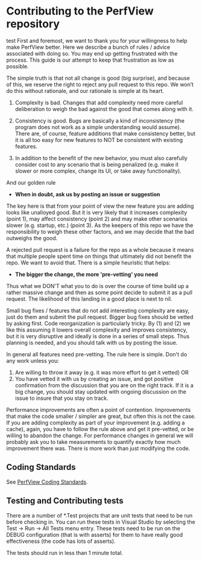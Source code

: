 # Contributing to the PerfView repository
test
First and foremost, we want to thank you for your willingness to help make PerfView better.
Here we describe a bunch of rules / advice associated with doing so. You may end up 
getting frustrated with the process. This guide is our attempt to keep that frustration
as low as possible.   

The simple truth is that not all change is good (big surprise), and because of this, we reserve 
the right to reject any pull request to this repo. We won’t do this without rationale, and 
our rationale is simple at its heart.

1. Complexity is bad. Changes that add complexity need more careful deliberation 
to weigh the bad against the good that comes along with it. 

2. Consistency is good. Bugs are basically a kind of inconsistency (the program does 
not work as a simple understanding would assume). There are, of course, feature additions
that make consistency better, but it is all too easy for new features to NOT be consistent
with existing features. 

3. In addition to the benefit of the new behavior, you must also carefully consider
cost to any scenario that is being penalized (e.g. make it slower or more complex,
change its UI, or take away functionality).  

And our golden rule 

*  **When in doubt, ask us by posting an issue or suggestion**

The key here is that from your point of view the new feature you are adding looks like unalloyed 
good.  But it is very likely that it increases complexity (point 1), may affect consistency (point 2) 
and may make other scenarios slower (e.g. startup, etc.) (point 3).   As the keepers of this repo we 
have the responsibility to weigh these other factors, and we may decide that the bad outweighs
the good.

A rejected pull request is a failure for the repo as a whole because it means that multiple people 
spent time on things that ultimately did not benefit the repo. We want to avoid that. There 
is a simple heuristic that helps:

* **The bigger the change, the more 'pre-vetting' you need**

Thus what we DON'T what you to do is over the course of time build up a rather massive change
and then as some point decide to submit it as a pull request. The likelihood of this landing
in a good place is next to nil.    

Small bug fixes / features that do not add interesting complexity are easy, just do them and 
submit the pull request.   Bigger bug fixes should be vetted by asking first. Code 
reorganization is particularly tricky.  By (1) and (2) we like this assuming it lowers overall
complexity and improves consistency, but it is very disruptive and ideally is done in a series
of small steps. Thus planning is needed, and you should talk with us by posting the issue.   

In general all features need pre-vetting.   The rule here is simple.  Don't do any work unless
you:

1. Are willing to throw it away (e.g. it was more effort to get it vetted) OR
2. You have vetted it with us by creating an issue, and got positive confirmation from the 
   discussion that you are on the right track. If it is a big change, you should stay updated with ongoing
   discussion on the issue to insure that you stay on track.   

Performance improvements are often a point of contention.   Improvements that make the code
smaller / simpler are great, but often this is not the case. If you are adding complexity as
part of your improvement (e.g. adding a cache), again, you have to follow the rule above
and get it pre-vetted, or be willing to abandon the change.   For performance changes in
general we will probably ask you to take measurements to quantify exactly how much improvement
there was. There is more work than just modifying the code. 

## Coding Standards

See [PerfView Coding Standards](documentation/CodingStandards.md). 

## Testing and Contributing tests

There are a number of *.Test projects that are unit tests that need to be run before checking in.
You can run these tests in Visual Studio by selecting the Test -> Run -> All Tests menu entry.
These tests need to be run on the DEBUG configuration (that is with asserts) for them to 
have really good effectiveness (the code has lots of asserts).   

The tests should run in less than 1 minute total.   
